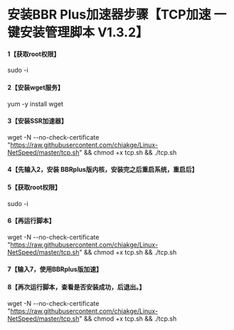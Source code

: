 # 安装BBR Plus加速器步骤【TCP加速 一键安装管理脚本 V1.3.2】
#### 1【获取root权限】
sudo -i
#### 2【安装wget服务】
yum -y install wget
#### 3【安装SSR加速器】
wget -N --no-check-certificate "https://raw.githubusercontent.com/chiakge/Linux-NetSpeed/master/tcp.sh" && chmod +x tcp.sh && ./tcp.sh
#### 4【先输入2，安装 BBRplus版内核，安装完之后重启系统，重启后】
#### 5【获取root权限】
sudo -i
#### 6【再运行脚本】
wget -N --no-check-certificate "https://raw.githubusercontent.com/chiakge/Linux-NetSpeed/master/tcp.sh" && chmod +x tcp.sh && ./tcp.sh
#### 7【输入7，使用BBRplus版加速】
#### 8【再次运行脚本，查看是否安装成功，后退出。】
wget -N --no-check-certificate "https://raw.githubusercontent.com/chiakge/Linux-NetSpeed/master/tcp.sh" && chmod +x tcp.sh && ./tcp.sh
